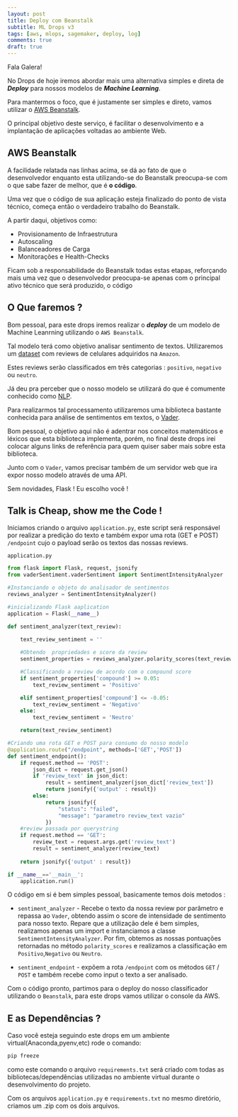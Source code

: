 ```yaml
---
layout: post
title: Deploy com Beanstalk
subtitle: ML Drops v3
tags: [aws, mlops, sagemaker, deploy, log]
comments: true
draft: true
---
```


Fala Galera!

No Drops de hoje iremos abordar mais uma alternativa simples e direta de ***Deploy*** para nossos modelos de ***Machine Learning***.

Para mantermos o foco, que é justamente ser simples e direto, vamos utilizar o [AWS Beanstalk](https://aws.amazon.com/pt/elasticbeanstalk/). 

O principal objetivo deste serviço, é facilitar o desenvolvimento e a implantação de aplicações voltadas ao ambiente Web.

## AWS Beanstalk

A facilidade relatada nas linhas acima, se dá ao fato de que o desenvolvedor enquanto esta utilizando-se do Beanstalk preocupa-se com o que sabe fazer de melhor, que é **o código**.

Uma vez que o código de sua aplicação esteja finalizado do ponto de vista técnico, começa então o verdadeiro trabalho do Beanstalk.

A partir daqui, objetivos como:

* Provisionamento de Infraestrutura
* Autoscaling
* Balanceadores de Carga
* Monitorações e Health-Checks

Ficam sob a responsabilidade do Beanstalk todas estas etapas, reforçando mais uma vez que o desenvolvedor preocupa-se apenas com o principal ativo técnico que será produzido, o código

## O Que faremos ?

Bom pessoal, para este drops iremos realizar o ***deploy*** de um modelo de Machine Leanrning utilizando o `AWS Beanstalk`.

Tal modelo terá como objetivo analisar sentimento de textos. Utilizaremos um [dataset](https://www.kaggle.com/grikomsn/amazon-cell-phones-reviews) com reviews de celulares adquiridos na `Amazon`.

Estes reviews serão classificados em três categorias : `positivo`, `negativo` ou `neutro`.

Já deu pra perceber que o nosso modelo se utilizará do que é comumente conhecido como [NLP](https://pt.wikipedia.o.rg/wiki/Processamento_de_linguagem_natural).

Para realizarmos tal processamento utilizaremos uma biblioteca bastante conhecida para análise de sentimentos em textos, o [Vader](https://pypi.org/project/vaderSentiment/).

Bom pessoal, o objetivo aqui não é adentrar nos conceitos matemáticos e léxicos que esta biblioteca implementa, porém, no final deste drops irei colocar alguns links de referência para quem quiser saber mais sobre esta biblioteca.

Junto com o `Vader`, vamos precisar também de um servidor web que ira expor nosso modelo através de uma API.

Sem novidades, Flask ! Eu escolho você !

## Talk is Cheap, show me the Code !

Iniciamos criando o arquivo `application.py`, este script será responsável por realizar a predição do texto e também expor uma rota (GET e POST) `/endpoint` cujo o payload serão os textos das nossas reviews.

`application.py`
```python
from flask import Flask, request, jsonify
from vaderSentiment.vaderSentiment import SentimentIntensityAnalyzer

#Instanciando o objeto do analisador de sentimentos
reviews_analyzer = SentimentIntensityAnalyzer()

#inicializando Flask aaplication
application = Flask(__name__)

def sentiment_analyzer(text_review):
    
    text_review_sentiment = ''

    #Obtendo  propriedades e score da review
    sentiment_properties = reviews_analyzer.polarity_scores(text_review)

    #Classificando a review de acordo com o compound score
    if sentiment_properties['compound'] >= 0.05:
        text_review_sentiment = 'Positivo'

    elif sentiment_properties['compound'] <= -0.05:
        text_review_sentiment = 'Negativo'
    else:
        text_review_sentiment = 'Neutro'

    return(text_review_sentiment)

#Criando uma rota GET e POST para consumo do nosso modelo
@application.route("/endpoint", methods=['GET','POST'])
def sentiment_endpoint():
    if request.method == 'POST':
        json_dict = request.get_json()
        if 'review_text' in json_dict:
            result = sentiment_analyzer(json_dict['review_text'])
            return jsonify({'output' : result})
        else:
            return jsonify({
                "status": "failed",
                "message": "parametro review_text vazio"
            })
    #review passada por querystring
    if request.method == 'GET':
        review_text = request.args.get('review_text')
        result = sentiment_analyzer(review_text)
    
    return jsonify({'output' : result})

if __name__=='__main__':
    application.run()

```

O código em si é bem simples pessoal, basicamente temos dois metodos :

* `sentiment_analyzer` - Recebe o texto da nossa review por parâmetro e repassa ao `Vader`, obtendo assim o score de intensidade de sentimento para nosso texto. Repare que a utilização dele é bem simples, realizamos apenas um import e instanciamos a classe `SentimentIntensityAnalyzer`. Por fim, obtemos as nossas pontuações retornadas no método `polarity_scores` e realizamos a classificação em `Positivo`,`Negativo` ou `Neutro`.

* `sentiment_endpoint` - expõem a rota `/endpoint` com os métodos `GET` / `POST` e também recebe como input o texto a ser analisado.

Com o código pronto, partimos para o deploy do nosso classificador utilizando o `Beanstalk`, para este drops vamos utilizar o console da AWS.

## E as Dependências ?

Caso você esteja seguindo este drops em um ambiente virtual(Anaconda,pyenv,etc) rode o comando:
```bash
pip freeze
```
como este comando o arquivo `requirements.txt` será criado com todas as bibliotecas/dependências utilizadas no ambiente virtual durante o desenvolvimento do projeto.

Com os arquivos `application.py` e `requirements.txt` no mesmo diretório, criamos um .zip com os dois arquivos.

